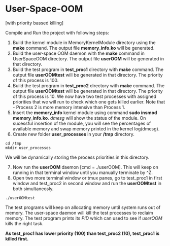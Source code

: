 # User-Space-OOM
[with priority bassed killing]

Compile and Run the project with following steps:
1. Build the kernel module in MemoryKernelModule directory using the **make** command. The output file **memory_info.ko** will be generated.
2. Build the user-space OOM daemon with the **make** command in UserSpaceOOM directory. The output file **userOOM** will be generated in that directory.
3. Build the test program in **test_proc1** directory with **make** command. The output file **userOOMtest** will be generated in that directory. The priority of this process is 100.
4. Build the test program in **test_proc2** directory with **make** command. The output file **userOOMtest** will be generated in that directory. The priority of this process is 10. We now have two test processes with assigned priorities that we will run to check which one gets killed earlier. Note that - Process 2 is more memory intensive than Process 1.
5. Insert the **memory_info** kernel module using command **sudo insmod memory_info.ko**. *dmesg* will show the status of the module. On sucessful insertion of the module, you will see the percentages of available memory and swap memory printed in the kernel log(dmesg).
6. Create new folder **user_processes** in your **/tmp** directory.
```
cd /tmp
mkdir user_processes
```
We will be dynamically storing the process priorities in this directory.

7. Now run the **userOOM** daemon [cmd = ./userOOM]. This will keep on running in that terminal window until you manually terminate by ^Z.
8. Open two more terminal window or tmux panes, go to test_proc1 in first window and test_proc2 in second window and run the **userOOMtest** in both simultaneosly.
```
./userOOMtest
```


 The test programs will keep on allocating memory until system runs out of memory. The user-space daemon will kill the test processes to reclaim memory. The test program prints its *PID* which can used to see if *userOOM* kills the right task.

 **As test_proc1 has lower priority (100) than test_proc2 (10), test_proc1 is killed first.**

